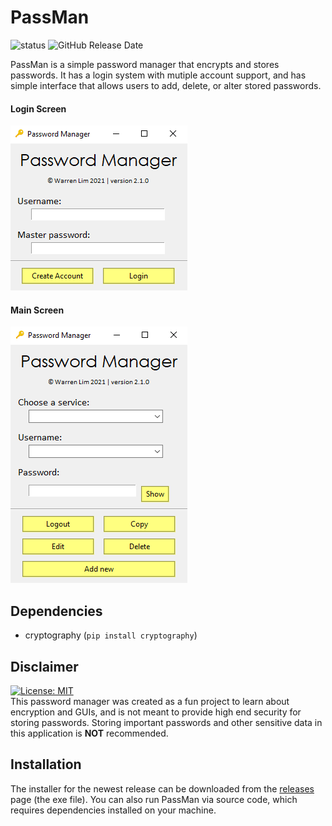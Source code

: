 # PassMan
![status](https://img.shields.io/badge/status-complete-green) ![GitHub Release Date](https://img.shields.io/github/release-date/wrrnlim/PassMan)

PassMan is a simple password manager that encrypts and stores passwords. It has a login system with mutiple account support, and has simple interface that allows users to add, delete, or alter stored passwords.

<!--
 Compiled with `pyinstaller --onedir -w -i img\keyicon.ico passwordManager.py`
-->

#### Login Screen
 ![snapshot](img/snapshot-login.png) 

#### Main Screen
 ![snapshot](img/snapshot-main.png)

## Dependencies
 - cryptography (`pip install cryptography`)

## Disclaimer
[![License: MIT](https://img.shields.io/badge/License-MIT-blue.svg)](https://github.com/wrrnlim/PassMan/blob/main/LICENSE)  
This password manager was created as a fun project to learn about encryption and GUIs, and is not meant to provide high end security for storing passwords. Storing important passwords and other sensitive data in this application is **NOT** recommended.

## Installation
The installer for the newest release can be downloaded from the [releases](https://github.com/wrrnlim/PassMan/releases) page (the exe file). You can also run PassMan via source code, which requires dependencies installed on your machine.
